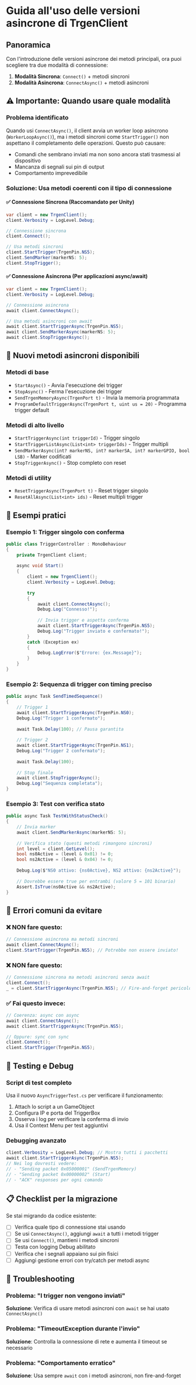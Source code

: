 # Guida all'uso delle versioni asincrone di TrgenClient

## Panoramica

Con l'introduzione delle versioni asincrone dei metodi principali, ora puoi scegliere tra due modalità di connessione:

1. **Modalità Sincrona**: `Connect()` + metodi sincroni
2. **Modalità Asincrona**: `ConnectAsync()` + metodi asincroni

## ⚠️ Importante: Quando usare quale modalità

### Problema identificato

Quando usi `ConnectAsync()`, il client avvia un worker loop asincrono (`WorkerLoopAsync()`), ma i metodi sincroni come `StartTrigger()` non aspettano il completamento delle operazioni. Questo può causare:

- Comandi che sembrano inviati ma non sono ancora stati trasmessi al dispositivo
- Mancanza di segnali sui pin di output
- Comportamento imprevedibile

### Soluzione: Usa metodi coerenti con il tipo di connessione

#### ✅ Connessione Sincrona (Raccomandato per Unity)
```csharp
var client = new TrgenClient();
client.Verbosity = LogLevel.Debug;

// Connessione sincrona
client.Connect();

// Usa metodi sincroni
client.StartTrigger(TrgenPin.NS5);
client.SendMarker(markerNS: 5);
client.StopTrigger();
```

#### ✅ Connessione Asincrona (Per applicazioni async/await)
```csharp
var client = new TrgenClient();
client.Verbosity = LogLevel.Debug;

// Connessione asincrona
await client.ConnectAsync();

// Usa metodi asincroni con await
await client.StartTriggerAsync(TrgenPin.NS5);
await client.SendMarkerAsync(markerNS: 5);
await client.StopTriggerAsync();
```

## 🔧 Nuovi metodi asincroni disponibili

### Metodi di base
- `StartAsync()` - Avvia l'esecuzione dei trigger
- `StopAsync()` - Ferma l'esecuzione dei trigger
- `SendTrgenMemoryAsync(TrgenPort t)` - Invia la memoria programmata
- `ProgramDefaultTriggerAsync(TrgenPort t, uint us = 20)` - Programma trigger default

### Metodi di alto livello
- `StartTriggerAsync(int triggerId)` - Trigger singolo
- `StartTriggerListAsync(List<int> triggerIds)` - Trigger multipli
- `SendMarkerAsync(int? markerNS, int? markerSA, int? markerGPIO, bool LSB)` - Marker codificati
- `StopTriggerAsync()` - Stop completo con reset

### Metodi di utility
- `ResetTriggerAsync(TrgenPort t)` - Reset trigger singolo
- `ResetAllAsync(List<int> ids)` - Reset multipli trigger

## 🎯 Esempi pratici

### Esempio 1: Trigger singolo con conferma
```csharp
public class TriggerController : MonoBehaviour
{
    private TrgenClient client;
    
    async void Start()
    {
        client = new TrgenClient();
        client.Verbosity = LogLevel.Debug;
        
        try
        {
            await client.ConnectAsync();
            Debug.Log("Connesso!");
            
            // Invia trigger e aspetta conferma
            await client.StartTriggerAsync(TrgenPin.NS5);
            Debug.Log("Trigger inviato e confermato!");
        }
        catch (Exception ex)
        {
            Debug.LogError($"Errore: {ex.Message}");
        }
    }
}
```

### Esempio 2: Sequenza di trigger con timing preciso
```csharp
public async Task SendTimedSequence()
{
    // Trigger 1
    await client.StartTriggerAsync(TrgenPin.NS0);
    Debug.Log("Trigger 1 confermato");
    
    await Task.Delay(100); // Pausa garantita
    
    // Trigger 2
    await client.StartTriggerAsync(TrgenPin.NS1);
    Debug.Log("Trigger 2 confermato");
    
    await Task.Delay(100);
    
    // Stop finale
    await client.StopTriggerAsync();
    Debug.Log("Sequenza completata");
}
```

### Esempio 3: Test con verifica stato
```csharp
public async Task TestWithStatusCheck()
{
    // Invia marker
    await client.SendMarkerAsync(markerNS: 5);
    
    // Verifica stato (questi metodi rimangono sincroni)
    int level = client.GetLevel();
    bool ns0Active = (level & 0x01) != 0;
    bool ns2Active = (level & 0x04) != 0;
    
    Debug.Log($"NS0 attivo: {ns0Active}, NS2 attivo: {ns2Active}");
    
    // Dovrebbe essere true per entrambi (valore 5 = 101 binario)
    Assert.IsTrue(ns0Active && ns2Active);
}
```

## 🚨 Errori comuni da evitare

### ❌ NON fare questo:
```csharp
// Connessione asincrona ma metodi sincroni
await client.ConnectAsync();
client.StartTrigger(TrgenPin.NS5); // Potrebbe non essere inviato!
```

### ❌ NON fare questo:
```csharp
// Connessione sincrona ma metodi asincroni senza await
client.Connect();
_ = client.StartTriggerAsync(TrgenPin.NS5); // Fire-and-forget pericoloso
```

### ✅ Fai questo invece:
```csharp
// Coerenza: async con async
await client.ConnectAsync();
await client.StartTriggerAsync(TrgenPin.NS5);

// Oppure: sync con sync
client.Connect();
client.StartTrigger(TrgenPin.NS5);
```

## 🧪 Testing e Debug

### Script di test completo
Usa il nuovo `AsyncTriggerTest.cs` per verificare il funzionamento:

1. Attach lo script a un GameObject
2. Configura IP e porta del TriggerBox
3. Osserva i log per verificare la conferma di invio
4. Usa il Context Menu per test aggiuntivi

### Debugging avanzato
```csharp
client.Verbosity = LogLevel.Debug; // Mostra tutti i pacchetti
await client.StartTriggerAsync(TrgenPin.NS5);
// Nei log dovresti vedere:
// - "Sending packet 0x05000001" (SendTrgenMemory)
// - "Sending packet 0x00000002" (Start)
// - "ACK" responses per ogni comando
```

## 📋 Checklist per la migrazione

Se stai migrando da codice esistente:

- [ ] Verifica quale tipo di connessione stai usando
- [ ] Se usi `ConnectAsync()`, aggiungi `await` a tutti i metodi trigger
- [ ] Se usi `Connect()`, mantieni i metodi sincroni
- [ ] Testa con logging Debug abilitato
- [ ] Verifica che i segnali appaiano sui pin fisici
- [ ] Aggiungi gestione errori con try/catch per metodi async

## 🔧 Troubleshooting

### Problema: "I trigger non vengono inviati"
**Soluzione**: Verifica di usare metodi asincroni con `await` se hai usato `ConnectAsync()`

### Problema: "TimeoutException durante l'invio"
**Soluzione**: Controlla la connessione di rete e aumenta il timeout se necessario

### Problema: "Comportamento erratico"
**Soluzione**: Usa sempre `await` con i metodi asincroni, non fire-and-forget